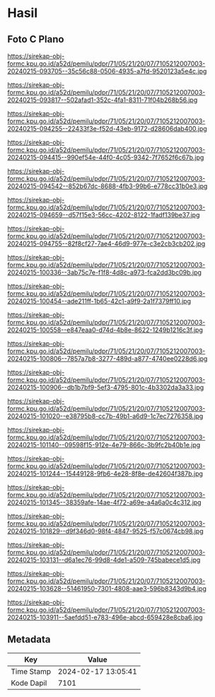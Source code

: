 # Hasil

## Foto C Plano

https://sirekap-obj-formc.kpu.go.id/a52d/pemilu/pdpr/71/05/21/20/07/7105212007003-20240215-093705--35c56c88-0506-4935-a7fd-9520123a5e4c.jpg

https://sirekap-obj-formc.kpu.go.id/a52d/pemilu/pdpr/71/05/21/20/07/7105212007003-20240215-093817--502afad1-352c-4fa1-8311-71f04b268b56.jpg

https://sirekap-obj-formc.kpu.go.id/a52d/pemilu/pdpr/71/05/21/20/07/7105212007003-20240215-094255--22433f3e-f52d-43eb-9172-d28606dab400.jpg

https://sirekap-obj-formc.kpu.go.id/a52d/pemilu/pdpr/71/05/21/20/07/7105212007003-20240215-094415--990ef54e-44f0-4c05-9342-7f7652f6c67b.jpg

https://sirekap-obj-formc.kpu.go.id/a52d/pemilu/pdpr/71/05/21/20/07/7105212007003-20240215-094542--852b67dc-8688-4fb3-99b6-e778cc31b0e3.jpg

https://sirekap-obj-formc.kpu.go.id/a52d/pemilu/pdpr/71/05/21/20/07/7105212007003-20240215-094659--d57f15e3-56cc-4202-8122-1fadf139be37.jpg

https://sirekap-obj-formc.kpu.go.id/a52d/pemilu/pdpr/71/05/21/20/07/7105212007003-20240215-094755--82f8cf27-7ae4-46d9-977e-c3e2cb3cb202.jpg

https://sirekap-obj-formc.kpu.go.id/a52d/pemilu/pdpr/71/05/21/20/07/7105212007003-20240215-100336--3ab75c7e-f1f8-4d8c-a973-fca2dd3bc09b.jpg

https://sirekap-obj-formc.kpu.go.id/a52d/pemilu/pdpr/71/05/21/20/07/7105212007003-20240215-100454--ade211ff-1b65-42c1-a9f9-2a1f7379ff10.jpg

https://sirekap-obj-formc.kpu.go.id/a52d/pemilu/pdpr/71/05/21/20/07/7105212007003-20240215-100558--e847eaa0-d74d-4b8e-8622-1249b1216c3f.jpg

https://sirekap-obj-formc.kpu.go.id/a52d/pemilu/pdpr/71/05/21/20/07/7105212007003-20240215-100806--7857a7b8-3277-489d-a877-4740ee0228d6.jpg

https://sirekap-obj-formc.kpu.go.id/a52d/pemilu/pdpr/71/05/21/20/07/7105212007003-20240215-100906--db1b7bf9-5ef3-4795-801c-4b3302da3a33.jpg

https://sirekap-obj-formc.kpu.go.id/a52d/pemilu/pdpr/71/05/21/20/07/7105212007003-20240215-101020--e38795b8-cc7b-49b1-a6d9-1c7ec7276358.jpg

https://sirekap-obj-formc.kpu.go.id/a52d/pemilu/pdpr/71/05/21/20/07/7105212007003-20240215-101140--09598f15-912e-4e79-866c-3b9fc2b40b1e.jpg

https://sirekap-obj-formc.kpu.go.id/a52d/pemilu/pdpr/71/05/21/20/07/7105212007003-20240215-101244--15449128-9fb6-4e28-8f8e-de42604f387b.jpg

https://sirekap-obj-formc.kpu.go.id/a52d/pemilu/pdpr/71/05/21/20/07/7105212007003-20240215-101345--38359afe-14ae-4f72-a69e-a4a6a0c4c312.jpg

https://sirekap-obj-formc.kpu.go.id/a52d/pemilu/pdpr/71/05/21/20/07/7105212007003-20240215-101829--d9f346d0-98f4-4847-9525-f57c0674cb98.jpg

https://sirekap-obj-formc.kpu.go.id/a52d/pemilu/pdpr/71/05/21/20/07/7105212007003-20240215-103131--d6a1ec76-99d8-4de1-a509-745babece1d5.jpg

https://sirekap-obj-formc.kpu.go.id/a52d/pemilu/pdpr/71/05/21/20/07/7105212007003-20240215-103628--51461950-7301-4808-aae3-596b8343d9b4.jpg

https://sirekap-obj-formc.kpu.go.id/a52d/pemilu/pdpr/71/05/21/20/07/7105212007003-20240215-103911--5aefdd51-e783-496e-abcd-659428e8cba6.jpg


## Metadata

| Key        | Value               |
| ---------- | ------------------- |
| Time Stamp | 2024-02-17 13:05:41 |
| Kode Dapil | 7101                |



